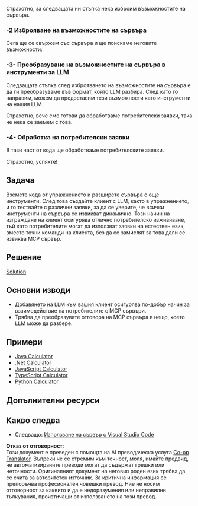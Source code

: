 <!--
CO_OP_TRANSLATOR_METADATA:
{
  "original_hash": "bc3ae5af5973160abba9976cb5a4704c",
  "translation_date": "2025-06-13T11:36:37+00:00",
  "source_file": "03-GettingStarted/03-llm-client/README.md",
  "language_code": "bg"
}
-->
Страхотно, за следващата ни стъпка нека изброим възможностите на сървъра.

### -2 Изброяване на възможностите на сървъра

Сега ще се свържем със сървъра и ще поискаме неговите възможности:

### -3- Преобразуване на възможностите на сървъра в инструменти за LLM

Следващата стъпка след изброяването на възможностите на сървъра е да ги преобразуваме във формат, който LLM разбира. След като го направим, можем да предоставим тези възможности като инструменти на нашия LLM.

Страхотно, вече сме готови да обработваме потребителски заявки, така че нека се заемем с това.

### -4- Обработка на потребителски заявки

В тази част от кода ще обработваме потребителските заявки.

Страхотно, успяхте!

## Задача

Вземете кода от упражнението и разширете сървъра с още инструменти. След това създайте клиент с LLM, както в упражнението, и го тествайте с различни заявки, за да се уверите, че всички инструменти на сървъра се извикват динамично. Този начин на изграждане на клиент осигурява отлично потребителско изживяване, тъй като потребителите могат да използват заявки на естествен език, вместо точни команди на клиента, без да се замислят за това дали се извиква MCP сървър.

## Решение

[Solution](/03-GettingStarted/03-llm-client/solution/README.md)

## Основни изводи

- Добавянето на LLM към вашия клиент осигурява по-добър начин за взаимодействие на потребителите с MCP сървъри.
- Трябва да преобразувате отговора на MCP сървъра в нещо, което LLM може да разбере.

## Примери

- [Java Calculator](../samples/java/calculator/README.md)
- [.Net Calculator](../../../../03-GettingStarted/samples/csharp)
- [JavaScript Calculator](../samples/javascript/README.md)
- [TypeScript Calculator](../samples/typescript/README.md)
- [Python Calculator](../../../../03-GettingStarted/samples/python)

## Допълнителни ресурси

## Какво следва

- Следващо: [Използване на сървър с Visual Studio Code](/03-GettingStarted/04-vscode/README.md)

**Отказ от отговорност**:  
Този документ е преведен с помощта на AI преводаческа услуга [Co-op Translator](https://github.com/Azure/co-op-translator). Въпреки че се стремим към точност, моля, имайте предвид, че автоматизираните преводи могат да съдържат грешки или неточности. Оригиналният документ на неговия роден език трябва да се счита за авторитетен източник. За критична информация се препоръчва професионален човешки превод. Ние не носим отговорност за каквито и да е недоразумения или неправилни тълкувания, произтичащи от използването на този превод.